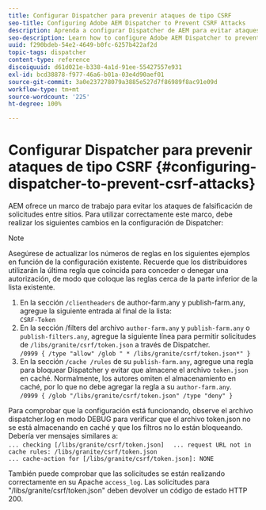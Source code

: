 ```yaml
---
title: Configurar Dispatcher para prevenir ataques de tipo CSRF
seo-title: Configuring Adobe AEM Dispatcher to Prevent CSRF Attacks
description: Aprenda a configurar Dispatcher de AEM para evitar ataques de falsificación de solicitud entre sitios.
seo-description: Learn how to configure Adobe AEM Dispatcher to prevent Cross-Site Request Forgery attacks.
uuid: f290bdeb-54e2-4649-b0fc-6257b422af2d
topic-tags: dispatcher
content-type: reference
discoiquuid: d61d021e-b338-4a1d-91ee-55427557e931
exl-id: bcd38878-f977-46a6-b01a-03e4d90aef01
source-git-commit: 3a0e237278079a3885e527d7f86989f8ac91e09d
workflow-type: tm+mt
source-wordcount: '225'
ht-degree: 100%

---
```


# Configurar Dispatcher para prevenir ataques de tipo CSRF {#configuring-dispatcher-to-prevent-csrf-attacks}

AEM ofrece un marco de trabajo para evitar los ataques de falsificación de solicitudes entre sitios. Para utilizar correctamente este marco, debe realizar los siguientes cambios en la configuración de Dispatcher:

>[!NOTE]
>
>Asegúrese de actualizar los números de reglas en los siguientes ejemplos en función de la configuración existente. Recuerde que los distribuidores utilizarán la última regla que coincida para conceder o denegar una autorización, de modo que coloque las reglas cerca de la parte inferior de la lista existente.

1. En la sección `/clientheaders` de author-farm.any y publish-farm.any, agregue la siguiente entrada al final de la lista:\
   `CSRF-Token`
1. En la sección /filters del archivo `author-farm.any` y `publish-farm.any` o `publish-filters.any`, agregue la siguiente línea para permitir solicitudes de `/libs/granite/csrf/token.json` a través de Dispatcher.\
   `/0999 { /type "allow" /glob " * /libs/granite/csrf/token.json*" }`
1. En la sección `/cache /rules` de su `publish-farm.any`, agregue una regla para bloquear Dispatcher y evitar que almacene el archivo `token.json` en caché. Normalmente, los autores omiten el almacenamiento en caché, por lo que no debe agregar la regla a su `author-farm.any`.\
   `/0999 { /glob "/libs/granite/csrf/token.json" /type "deny" }`

Para comprobar que la configuración está funcionando, observe el archivo dispatcher.log en modo DEBUG para verificar que el archivo token.json no se está almacenando en caché y que los filtros no lo están bloqueando. Debería ver mensajes similares a:\
`... checking [/libs/granite/csrf/token.json]  `
`... request URL not in cache rules: /libs/granite/csrf/token.json`\
`... cache-action for [/libs/granite/csrf/token.json]: NONE`

También puede comprobar que las solicitudes se están realizando correctamente en su Apache `access_log`. Las solicitudes para &quot;/libs/granite/csrf/token.json&quot; deben devolver un código de estado HTTP 200.
